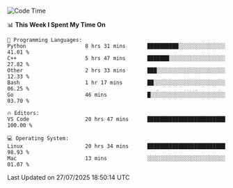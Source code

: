 
<!--START_SECTION:waka-->
![Code Time](http://img.shields.io/badge/Code%20Time-3%2C643%20hrs%2028%20mins-blue)

📊 **This Week I Spent My Time On** 

```text
💬 Programming Languages: 
Python                   8 hrs 31 mins       ██████████░░░░░░░░░░░░░░░   41.01 % 
C++                      5 hrs 47 mins       ███████░░░░░░░░░░░░░░░░░░   27.82 % 
Other                    2 hrs 33 mins       ███░░░░░░░░░░░░░░░░░░░░░░   12.33 % 
Bash                     1 hr 17 mins        ██░░░░░░░░░░░░░░░░░░░░░░░   06.25 % 
Go                       46 mins             █░░░░░░░░░░░░░░░░░░░░░░░░   03.70 % 

🔥 Editors: 
VS Code                  20 hrs 47 mins      █████████████████████████   100.00 % 

💻 Operating System: 
Linux                    20 hrs 34 mins      █████████████████████████   98.93 % 
Mac                      13 mins             ░░░░░░░░░░░░░░░░░░░░░░░░░   01.07 % 
```


 Last Updated on 27/07/2025 18:50:14 UTC
<!--END_SECTION:waka-->


